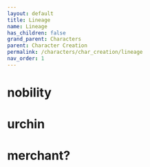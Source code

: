 ```yaml
---
layout: default
title: Lineage
name: Lineage
has_children: false
grand_parent: Characters
parent: Character Creation
permalink: /characters/char_creation/lineage
nav_order: 1
---
```


# nobility

# urchin

# merchant?

